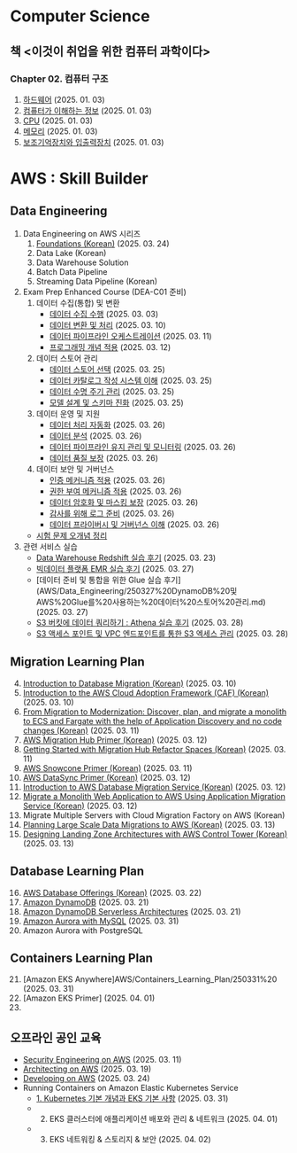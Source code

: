 # Computer Science

## 책 <이것이 취업을 위한 컴퓨터 과학이다>
### Chapter 02. 컴퓨터 구조
1. [하드웨어](Computer_science/컴퓨터_구조_1.md) (2025. 01. 03)
3. [컴퓨터가 이해하는 정보](Computer_science/컴퓨터_구조_1.md) (2025. 01. 03)
4. [CPU](Computer_science/컴퓨터_구조_1.md) (2025. 01. 03)
5. [메모리](Computer_science/컴퓨터_구조_2.md) (2025. 01. 03)
6. [보조기억장치와 입출력장치](Computer_science/컴퓨터_구조_2.md) (2025. 01. 03)

# AWS : Skill Builder
## Data Engineering
1. Data Engineering on AWS 시리즈
	1. [Foundations (Korean)](AWS/Data_Engineering/250324%20Data%20Engineering%20on%20AWS%20-%20Foundations.md) (2025. 03. 24)
	2. Data Lake (Korean)
	3. Data Warehouse Solution
	4. Batch Data Pipeline
	5. Streaming Data Pipeline (Korean)
2. Exam Prep Enhanced Course (DEA-C01 준비)
	1) 데이터 수집(통합) 및 변환
		- [데이터 수집 수행](AWS/Data_Engineering/250303%201_데이터%20수집%20및%20변환%20-%20데이터%20통합%20수행.md) (2025. 03. 03)
		- [데이터 변환 및 처리](AWS/Data_Engineering/250310%201_데이터%20수집%20및%20변환%20-%20데이터%20변환%20및%20처리.md) (2025. 03. 10)
		- [데이터 파이프라인 오케스트레이션](AWS/Data_Engineering/250311%201_데이터%20수집%20및%20변환%20-%20데이터%20파이프라인%20오케스트레이션.md) (2025. 03. 11)
		- [프로그래밍 개념 적용](AWS/Data_Engineering/250312%201_데이터%20수집%20및%20변환%20-%20프로그래밍%20개념%20적용.md) (2025. 03. 12)
	2) 데이터 스토어 관리
		- [데이터 스토어 선택](AWS/Data_Engineering/250325%202_데이터%20스토어%20관리%20-%20데이터%20스토어%20선택.md) (2025. 03. 25) 
		- [데이터 카탈로그 작성 시스템 이해](AWS/Data_Engineering/250325%202_데이터%20스토어%20관리%20-%20데이터%20카탈로그%20작성%20시스템%20이해.md) (2025. 03. 25) 
		- [데이터 수명 주기 관리](AWS/Data_Engineering/250325%202_데이터%20스토어%20관리%20-%20데이터%20수명%20주기%20관리.md) (2025. 03. 25) 
		- [모델 설계 및 스키마 진화](AWS/Data_Engineering/250325%202_데이터%20스토어%20관리%20-%20데이터%20모델%20설계%20및%20스키마%20진화.md) (2025. 03. 25) 
	3) 데이터 운영 및 지원
		- [데이터 처리 자동화](AWS/Data_Engineering/250326%203_데이터%20운영%20및%20지원%20-%20데이터%20처리%20자동화.md) (2025. 03. 26)
		- [데이터 분석](AWS/Data_Engineering/250326%203_데이터%20운영%20및%20지원%20-%20데이터%20분석.md) (2025. 03. 26)
		- [데이터 파이프라인 유지 관리 및 모니터링](AWS/Data_Engineering/250326%203_데이터%20운영%20및%20지원%20-%20데이터%20파이프라인%20유지%20관리%20및%20모니터링.md) (2025. 03. 26)
		- [데이터 품질 보장](AWS/Data_Engineering/250326%203_데이터%20운영%20및%20지원%20-%20데이터%20품질%20보장.md) (2025. 03. 26)
	4) 데이터 보안 및 거버넌스
		- [인증 메커니즘 적용](AWS/Data_Engineering/250326%204_데이터%20보안%20및%20거버넌스%20-%20인증%20메커니즘%20적용.md) (2025. 03. 26)
		- [권한 부여 메커니즘 적용](AWS/Data_Engineering/250326%204_데이터%20보안%20및%20거버넌스%20-%20권한%20부여%20메커니즘%20적용.md) (2025. 03. 26)
		- [데이터 암호화 및 마스킹 보장](AWS/Data_Engineering/250326%204_데이터%20보안%20및%20거버넌스%20-%20데이터%20암호화%20및%20마스킹%20보장.md) (2025. 03. 26)
		- [감사를 위해 로그 준비](AWS/Data_Engineering/250326%204_데이터%20보안%20및%20거버넌스%20-%20감사를%20위해%20로그%20준비.md) (2025. 03. 26)
		- [데이터 프라이버시 및 거버넌스 이해](AWS/Data_Engineering/250326%204_데이터%20보안%20및%20거버넌스%20-%20데이터%20프라이버시%20및%20거버넌스%20이해.md) (2025. 03. 26)
	- [시험 문제 오개념 정리](AWS/Data_Engineering/시험%20문제%20연습.md) 
3. 관련 서비스 실습
	- [Data Warehouse Redshift 실습 후기](AWS/Data_Engineering/250323%20Redshift%20실습%20후기.md) (2025. 03. 23)
	- [빅데이터 플랫폼 EMR 실습 후기](AWS/Data_Engineering/250327%20EMR%20및%20Spark를%20사용한%20데이터%20수집%20및%20변환.md) (2025. 03. 27)
	- [데이터 준비 및 통합을 위한 Glue 실습 후기](AWS/Data_Engineering/250327%20DynamoDB%20및 AWS%20Glue를%20사용하는%20데이터%20스토어%20관리.md) (2025. 03. 27)
	- [S3 버킷에 데이터 쿼리하기 : Athena 실습 후기](AWS/Data_Engineering/250328%20Athena를%20사용하여%20데이터%20분석.md) (2025. 03. 28)
	- [S3 액세스 포인트 및 VPC 엔드포인트를 통한 S3 엑세스 관리](AWS/Data_Engineering/250328%20S3%20액세스%20포인트%20및%20VPC%20엔드포인트를%20통한%20S3%20엑세스%20관리.md) (2025. 03. 28)

## Migration Learning Plan
4. [Introduction to Database Migration (Korean)](AWS/Migration_Learning_Plan/250310%20DB%20Migration) (2025. 03. 10)
5. [Introduction to the AWS Cloud Adoption Framework (CAF) (Korean)](AWS/Migration_Learning_Plan/250310%20AWS%20Cloud%20Adoption%20Framework) (2025. 03. 10)
6. [From Migration to Modernization: Discover, plan, and migrate a monolith to ECS and Fargate with the help of Application Discovery and no code changes (Korean)](AWS/Migration_Learning_Plan/250311%20마이그레이션부터%20현대화까지%20-%20모놀리틱에서%20MSA)  (2025. 03. 11)
7. [AWS Migration Hub Primer (Korean)](AWS/Migration_Learning_Plan/250312%20Migration%20Hub%20-%20Primer) (2025. 03. 12)
8. [Getting Started with Migration Hub Refactor Spaces (Korean)](AWS/Migration_Learning_Plan/250311%20Migration%20Hub%20-%20Refactor%20Spaces) (2025. 03. 11)
9. [AWS Snowcone Primer (Korean)](AWS/Migration_Learning_Plan/250311%20Snowcone%20-%20Primer) (2025. 03. 11)
10. [AWS DataSync Primer (Korean)](AWS/Migration_Learning_Plan/250312%20DataSync%20-%20Primer) (2025. 03. 12)
11. [Introduction to AWS Database Migration Service (Korean)](AWS/Migration_Learning_Plan/250312%20Database%20Migration%20Service%20실습) (2025. 03. 12)
12. [Migrate a Monolith Web Application to AWS Using Application Migration Service (Korean)](AWS/Migration_Learning_Plan/250312%20모놀리틱에서%20AWS로%20Application%20Migration%20실습.md) (2025. 03. 12)
13. Migrate Multiple Servers with Cloud Migration Factory on AWS (Korean)
14. [Planning Large Scale Data Migrations to AWS (Korean)](AWS/Migration_Learning_Plan/250313%20대규모%20데이터%20마이그레이션) (2025. 03. 13) 
15. [Designing Landing Zone Architectures with AWS Control Tower (Korean)](AWS/Migration_Learning_Plan/250313%20Landing%20Zone%20Architectures) (2025. 03. 13)

## Database Learning Plan
16. [AWS Database Offerings (Korean)](AWS/Database_Learning_Plan/250322%20AWS%20Database%20Offerings) (2025. 03. 22)
17. [Amazon DynamoDB](AWS/Database_Learning_Plan/250321%20Amazon%20DynamoDB) (2025. 03. 21)
18. [Amazon DynamoDB Serverless Architectures](AWS/Database_Learning_Plan/250321%20Amazon%20DynamoDB%20Serverless%20Architectures) (2025. 03. 21)
19. [Amazon Aurora with MySQL](AWS/Database_Learning_Plan/250331%20Aurora%20with%20MySQL.md) (2025. 03. 31)
20. Amazon Aurora with PostgreSQL 

## Containers Learning Plan
21. [Amazon EKS Anywhere]AWS/Containers_Learning_Plan/250331%20 (2025. 03. 31)
22. [Amazon EKS Primer] (2025. 04. 01)
23. 

## 오프라인 공인 교육
- [Security Engineering on AWS](AWS/250311%20Security%20Engineering%20on%20AWS) (2025. 03. 11)
- [Architecting on AWS](AWS/250319%20Architecting%20on%20AWS) (2025. 03. 19)
- [Developing on AWS](AWS/250324%20Developing%20on%20AWS) (2025. 03. 24)
- Running Containers on Amazon Elastic Kubernetes Service 
	- [1. Kubernetes 기본 개념과 EKS 기본 사항](AWS/250331%20Amazon%20EKS%20(1)) (2025. 03. 31)
	- 2. EKS 클러스터에 애플리케이션 배포와 관리 & 네트워크 (2025. 04. 01)
	- 3. EKS 네트워킹 & 스토리지 & 보안 (2025. 04. 02)

